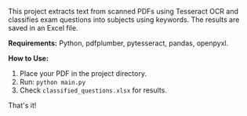 This project extracts text from scanned PDFs using Tesseract OCR and classifies exam questions into subjects using keywords. The results are saved in an Excel file.

**Requirements:** Python, pdfplumber, pytesseract, pandas, openpyxl.

**How to Use:**
1. Place your PDF in the project directory.
2. Run: `python main.py`
3. Check `classified_questions.xlsx` for results.

That's it!
